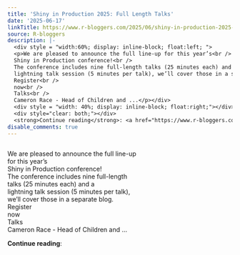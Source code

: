 ```yaml
---
title: 'Shiny in Production 2025: Full Length Talks'
date: '2025-06-17'
linkTitle: https://www.r-bloggers.com/2025/06/shiny-in-production-2025-full-length-talks/
source: R-bloggers
description: |-
  <div style = "width:60%; display: inline-block; float:left; ">
  <p>We are pleased to announce the full line-up for this year’s<br />
  Shiny in Production conference!<br />
  The conference includes nine full-length talks (25 minutes each) and a<br />
  lightning talk session (5 minutes per talk), we’ll cover those in a separate blog.<br />
  Register<br />
  now<br />
  Talks<br />
  Cameron Race - Head of Children and ...</p></div>
  <div style = "width: 40%; display: inline-block; float:right;"></div>
  <div style="clear: both;"></div>
  <strong>Continue reading</strong>: <a href="https://www.r-bloggers.com/2025/06/shin ...
disable_comments: true
---
```

<div style = "width:60%; display: inline-block; float:left; ">
<p>We are pleased to announce the full line-up for this year’s<br />
Shiny in Production conference!<br />
The conference includes nine full-length talks (25 minutes each) and a<br />
lightning talk session (5 minutes per talk), we’ll cover those in a separate blog.<br />
Register<br />
now<br />
Talks<br />
Cameron Race - Head of Children and ...</p></div>
<div style = "width: 40%; display: inline-block; float:right;"></div>
<div style="clear: both;"></div>
<strong>Continue reading</strong>: <a href="https://www.r-bloggers.com/2025/06/shin ...